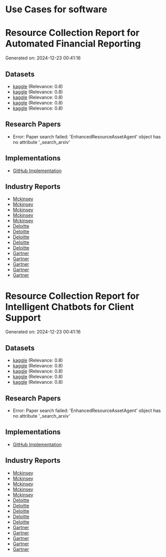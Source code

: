 # Use Cases for software

# Resource Collection Report for Automated Financial Reporting
Generated on: 2024-12-23 00:41:16

## Datasets
- [kaggle](https://www.kaggle.com/search?q=Automated+Financial+Reporting+software+dataset) (Relevance: 0.8)
- [kaggle](https://www.kaggle.com/search?q=Intelligent+Chatbots+for+Client+Support+software+dataset) (Relevance: 0.8)
- [kaggle](https://www.kaggle.com/search?q=Predictive+Maintenance+for+Audit+and+Assurance+software+dataset) (Relevance: 0.8)
- [kaggle](https://www.kaggle.com/search?q=Natural+Language+Processing+for+Compliance+Risk+Assessment+software+dataset) (Relevance: 0.8)
- [kaggle](https://www.kaggle.com/search?q=Data-Driven+Talent+Acquisition+and+Development+software+dataset) (Relevance: 0.8)

## Research Papers
- Error: Paper search failed: 'EnhancedResourceAssetAgent' object has no attribute '_search_arxiv'

## Implementations
- [GitHub Implementation](https://github.com/search?q=Automated+Financial+Reporting+software/automated-financial-reporting)

## Industry Reports
- [Mckinsey](https://www.mckinsey.com/search?q=Automated+Financial+Reporting+software+AI+implementation?q=Automated+Financial+Reporting+software+AI+implementation)
- [Mckinsey](https://www.mckinsey.com/search?q=Intelligent+Chatbots+for+Client+Support+software+AI+implementation?q=Automated+Financial+Reporting+software+AI+implementation)
- [Mckinsey](https://www.mckinsey.com/search?q=Predictive+Maintenance+for+Audit+and+Assurance+software+AI+implementation?q=Automated+Financial+Reporting+software+AI+implementation)
- [Mckinsey](https://www.mckinsey.com/search?q=Natural+Language+Processing+for+Compliance+Risk+Assessment+software+AI+implementation?q=Automated+Financial+Reporting+software+AI+implementation)
- [Mckinsey](https://www.mckinsey.com/search?q=Data-Driven+Talent+Acquisition+and+Development+software+AI+implementation?q=Automated+Financial+Reporting+software+AI+implementation)
- [Deloitte](https://www2.deloitte.com/search?q=Automated+Financial+Reporting+software+AI+implementation?q=Automated+Financial+Reporting+software+AI+implementation)
- [Deloitte](https://www2.deloitte.com/search?q=Intelligent+Chatbots+for+Client+Support+software+AI+implementation?q=Automated+Financial+Reporting+software+AI+implementation)
- [Deloitte](https://www2.deloitte.com/search?q=Predictive+Maintenance+for+Audit+and+Assurance+software+AI+implementation?q=Automated+Financial+Reporting+software+AI+implementation)
- [Deloitte](https://www2.deloitte.com/search?q=Natural+Language+Processing+for+Compliance+Risk+Assessment+software+AI+implementation?q=Automated+Financial+Reporting+software+AI+implementation)
- [Deloitte](https://www2.deloitte.com/search?q=Data-Driven+Talent+Acquisition+and+Development+software+AI+implementation?q=Automated+Financial+Reporting+software+AI+implementation)
- [Gartner](https://www.gartner.com/search?q=Automated+Financial+Reporting+software+AI+implementation?q=Automated+Financial+Reporting+software+AI+implementation)
- [Gartner](https://www.gartner.com/search?q=Intelligent+Chatbots+for+Client+Support+software+AI+implementation?q=Automated+Financial+Reporting+software+AI+implementation)
- [Gartner](https://www.gartner.com/search?q=Predictive+Maintenance+for+Audit+and+Assurance+software+AI+implementation?q=Automated+Financial+Reporting+software+AI+implementation)
- [Gartner](https://www.gartner.com/search?q=Natural+Language+Processing+for+Compliance+Risk+Assessment+software+AI+implementation?q=Automated+Financial+Reporting+software+AI+implementation)
- [Gartner](https://www.gartner.com/search?q=Data-Driven+Talent+Acquisition+and+Development+software+AI+implementation?q=Automated+Financial+Reporting+software+AI+implementation)
# Resource Collection Report for Intelligent Chatbots for Client Support
Generated on: 2024-12-23 00:41:16

## Datasets
- [kaggle](https://www.kaggle.com/search?q=Automated+Financial+Reporting+software+dataset) (Relevance: 0.8)
- [kaggle](https://www.kaggle.com/search?q=Intelligent+Chatbots+for+Client+Support+software+dataset) (Relevance: 0.8)
- [kaggle](https://www.kaggle.com/search?q=Predictive+Maintenance+for+Audit+and+Assurance+software+dataset) (Relevance: 0.8)
- [kaggle](https://www.kaggle.com/search?q=Natural+Language+Processing+for+Compliance+Risk+Assessment+software+dataset) (Relevance: 0.8)
- [kaggle](https://www.kaggle.com/search?q=Data-Driven+Talent+Acquisition+and+Development+software+dataset) (Relevance: 0.8)

## Research Papers
- Error: Paper search failed: 'EnhancedResourceAssetAgent' object has no attribute '_search_arxiv'

## Implementations
- [GitHub Implementation](https://github.com/search?q=Automated+Financial+Reporting+software/intelligent-chatbots-for-client-support)

## Industry Reports
- [Mckinsey](https://www.mckinsey.com/search?q=Automated+Financial+Reporting+software+AI+implementation?q=Intelligent+Chatbots+for+Client+Support+software+AI+implementation)
- [Mckinsey](https://www.mckinsey.com/search?q=Intelligent+Chatbots+for+Client+Support+software+AI+implementation?q=Intelligent+Chatbots+for+Client+Support+software+AI+implementation)
- [Mckinsey](https://www.mckinsey.com/search?q=Predictive+Maintenance+for+Audit+and+Assurance+software+AI+implementation?q=Intelligent+Chatbots+for+Client+Support+software+AI+implementation)
- [Mckinsey](https://www.mckinsey.com/search?q=Natural+Language+Processing+for+Compliance+Risk+Assessment+software+AI+implementation?q=Intelligent+Chatbots+for+Client+Support+software+AI+implementation)
- [Mckinsey](https://www.mckinsey.com/search?q=Data-Driven+Talent+Acquisition+and+Development+software+AI+implementation?q=Intelligent+Chatbots+for+Client+Support+software+AI+implementation)
- [Deloitte](https://www2.deloitte.com/search?q=Automated+Financial+Reporting+software+AI+implementation?q=Intelligent+Chatbots+for+Client+Support+software+AI+implementation)
- [Deloitte](https://www2.deloitte.com/search?q=Intelligent+Chatbots+for+Client+Support+software+AI+implementation?q=Intelligent+Chatbots+for+Client+Support+software+AI+implementation)
- [Deloitte](https://www2.deloitte.com/search?q=Predictive+Maintenance+for+Audit+and+Assurance+software+AI+implementation?q=Intelligent+Chatbots+for+Client+Support+software+AI+implementation)
- [Deloitte](https://www2.deloitte.com/search?q=Natural+Language+Processing+for+Compliance+Risk+Assessment+software+AI+implementation?q=Intelligent+Chatbots+for+Client+Support+software+AI+implementation)
- [Deloitte](https://www2.deloitte.com/search?q=Data-Driven+Talent+Acquisition+and+Development+software+AI+implementation?q=Intelligent+Chatbots+for+Client+Support+software+AI+implementation)
- [Gartner](https://www.gartner.com/search?q=Automated+Financial+Reporting+software+AI+implementation?q=Intelligent+Chatbots+for+Client+Support+software+AI+implementation)
- [Gartner](https://www.gartner.com/search?q=Intelligent+Chatbots+for+Client+Support+software+AI+implementation?q=Intelligent+Chatbots+for+Client+Support+software+AI+implementation)
- [Gartner](https://www.gartner.com/search?q=Predictive+Maintenance+for+Audit+and+Assurance+software+AI+implementation?q=Intelligent+Chatbots+for+Client+Support+software+AI+implementation)
- [Gartner](https://www.gartner.com/search?q=Natural+Language+Processing+for+Compliance+Risk+Assessment+software+AI+implementation?q=Intelligent+Chatbots+for+Client+Support+software+AI+implementation)
- [Gartner](https://www.gartner.com/search?q=Data-Driven+Talent+Acquisition+and+Development+software+AI+implementation?q=Intelligent+Chatbots+for+Client+Support+software+AI+implementation)
